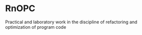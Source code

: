 # RnOPC
Practical and laboratory work in the discipline of refactoring and optimization of program code
